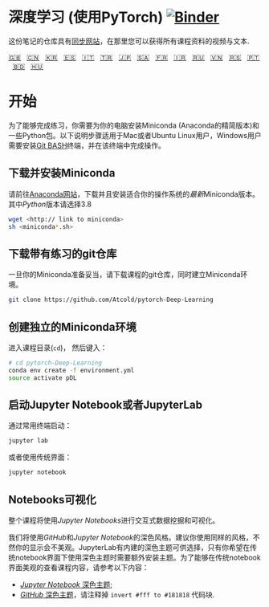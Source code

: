 # 深度学习 (使用PyTorch) [![Binder](https://mybinder.org/badge_logo.svg)](https://mybinder.org/v2/gh/Atcold/pytorch-Deep-Learning/master)

这份笔记的仓库具有[同步网站](https://atcold.github.io/pytorch-Deep-Learning/zh/)，在那里您可以获得所有课程资料的视频与文本.


<!-- English - Mandarin - Korean - Spanish - Italian - Turkish - Japanese - Arabic - French - Farsi - Russian - Vietnamese - Serbian - Portuguese - Bengali - Hungarian -->
[🇬🇧](https://github.com/Atcold/pytorch-Deep-Learning/blob/master/README.md) &nbsp; [🇨🇳](https://github.com/Atcold/pytorch-Deep-Learning/blob/master/docs/zh/README-ZH.md) &nbsp; [🇰🇷](https://github.com/Atcold/pytorch-Deep-Learning/blob/master/docs/ko/README-KO.md) &nbsp; [🇪🇸](https://github.com/Atcold/pytorch-Deep-Learning/blob/master/docs/es/README-ES.md) &nbsp; [🇮🇹](https://github.com/Atcold/pytorch-Deep-Learning/blob/master/docs/it/README-IT.md) &nbsp; [🇹🇷](https://github.com/Atcold/pytorch-Deep-Learning/blob/master/docs/tr/README-TR.md) &nbsp; [🇯🇵](https://github.com/Atcold/pytorch-Deep-Learning/blob/master/docs/ja/README-JA.md) &nbsp; [🇸🇦](https://github.com/Atcold/pytorch-Deep-Learning/blob/master/docs/ar/README-AR.md) &nbsp; [🇫🇷](https://github.com/Atcold/pytorch-Deep-Learning/blob/master/docs/fr/README-FR.md) &nbsp; [🇮🇷](https://github.com/Atcold/pytorch-Deep-Learning/blob/master/docs/fa/README-FA.md) &nbsp; [🇷🇺](https://github.com/Atcold/pytorch-Deep-Learning/blob/master/docs/ru/README-RU.md) &nbsp; [🇻🇳](https://github.com/Atcold/pytorch-Deep-Learning/blob/master/docs/vi/README-VI.md) &nbsp; [🇷🇸](https://github.com/Atcold/pytorch-Deep-Learning/blob/master/docs/sr/README-SR.md) &nbsp; [🇵🇹](https://github.com/Atcold/pytorch-Deep-Learning/blob/master/docs/pt/README-PT.md) &nbsp; [🇧🇩](https://github.com/Atcold/pytorch-Deep-Learning/blob/master/docs/bn/README-BN.md) &nbsp; [🇭🇺](https://github.com/Atcold/pytorch-Deep-Learning/blob/master/docs/hu/README-HU.md)

# 开始

为了能够完成练习，你需要为你的电脑安装Miniconda (Anaconda的精简版本)和一些Python包。以下说明步骤适用于Mac或者Ubuntu Linux用户，Windows用户需要安装[Git BASH](https://gitforwindows.org/)终端，并在该终端中完成操作。


## 下载并安装Miniconda

请前往[Anaconda网站](https://conda.io/miniconda.html)，下载并且安装适合你的操作系统的*最新*Miniconda版本。其中*Python*版本请选择3.8

```bash
wget <http:// link to miniconda>
sh <miniconda*.sh>
```


## 下载带有练习的git仓库

一旦你的Miniconda准备妥当，请下载课程的git仓库，同时建立Miniconda环境。

```bash
git clone https://github.com/Atcold/pytorch-Deep-Learning
```


## 创建独立的Miniconda环境

进入课程目录(`cd`)， 然后键入：

```bash
# cd pytorch-Deep-Learning
conda env create -f environment.yml
source activate pDL
```


## 启动Jupyter Notebook或者JupyterLab

通过常用终端启动：

```bash
jupyter lab
```

或者使用传统界面：

```bash
jupyter notebook
```


## Notebooks可视化

整个课程将使用*Jupyter Notebooks*进行交互式数据挖掘和可视化。

我们将使用*GitHub*和*Jupyter Notebook*的深色风格。建议你使用同样的风格，不然你的显示会不美观。JupyterLab有内建的深色主题可供选择，只有你希望在传统notebook界面下使用深色主题时需要额外安装主题。为了能够在传统notebook界面美观的查看课程内容，请参考以下内容：

 - [*Jupyter Notebook* 深色主题](https://userstyles.org/styles/153443/jupyter-notebook-dark);
 - [*GitHub* 深色主题](https://userstyles.org/styles/37035/github-dark)，请注释掉 `invert #fff to #181818` 代码块.
